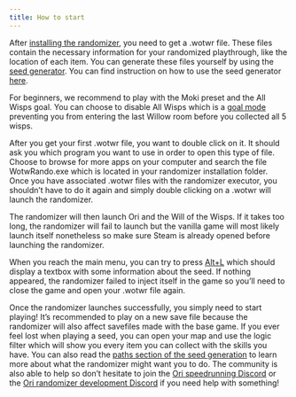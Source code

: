 ```yaml
---
title: How to start
---
```


After [installing the randomizer](/installation), you need to get a .wotwr file. These files contain the necessary
information for your randomized playthrough, like the location of each item. You can generate these files yourself by
using the [seed generator](https://wotw.orirando.com/seedgen). You can find instruction on how to use the seed generator [here](https://wotw.orirando.com/seedgen).

For beginners, we recommend to play with the Moki preset and the All Wisps goal. You can choose to disable All Wisps which is
a [goal mode](/seedgen/goals) preventing you from entering the last Willow room before you collected all 5 wisps.

After you get your first .wotwr file, you want to double click on it. It should ask you which program you want to use in
order to open this type of file. Choose to browse for more apps on your computer and search the file WotwRando.exe which
is located in your randomizer installation folder. Once you have associated .wotwr files with the randomizer executor,
you shouldn’t have to do it again and simply double clicking on a .wotwr will launch the randomizer.

The randomizer will then launch Ori and the Will of the Wisps. If it takes too long, the randomizer will fail to launch
but the vanilla game will most likely launch itself nonetheless so make sure Steam is already opened before launching
the randomizer.

When you reach the main menu, you can try to press [Alt+L](/features/special-commands) which should display a textbox
with some information about the seed. If nothing appeared, the randomizer failed to inject itself in the game so you’ll
need to close the game and open your .wotwr file again.

Once the randomizer launches successfully, you simply need to start playing! It’s recommended to play on a new save file
because the randomizer will also affect savefiles made with the base game. If you ever feel lost when playing a seed,
you can open your map and use the logic filter which will show you every item you can collect with the skills you have.
You can also read the [paths section of the seed generation](/seedgen/paths) to learn more about what the randomizer might want you to do. The
community is also able to help so don’t hesitate to join
the [Ori speedrunning Discord](https://discord.com/invite/aSz79M4) or
the [Ori randomizer development Discord](https://discord.gg/Ahwh4Na) if you need help with something!
